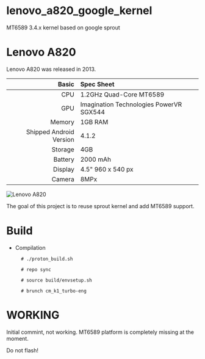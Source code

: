 # lenovo_a820_google_kernel
MT6589 3.4.x kernel based on google sprout

Lenovo A820
==============

Lenovo A820 was released in 2013.

Basic   | Spec Sheet
-------:|:-------------------------
CPU     | 1.2GHz Quad-Core MT6589
GPU     | Imagination Technologies PowerVR SGX544
Memory  | 1GB RAM
Shipped Android Version | 4.1.2
Storage | 4GB
Battery | 2000 mAh
Display | 4.5" 960 x 540 px
Camera  | 8MPx

![Lenovo A820](http://cdn2.gsmarena.com/vv/pics/lenovo/lenovo-a820.jpg "Lenovo A820 device")

The goal of this project is to reuse sprout kernel and add MT6589 support.



# Build
* Compilation

        # ./proton_build.sh
        
        # repo sync
        
        # source build/envsetup.sh
        
        # brunch cm_k1_turbo-eng

# WORKING
Initial commint, not working.
MT6589 platform is completely missing at the moment.

Do not flash!
